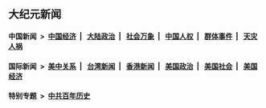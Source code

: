 ## 大纪元新闻

#### 中国新闻 &nbsp;>&nbsp; [中国经济](indexes/ncid283/README.md?07171245) &nbsp;| &nbsp; [大陆政治](indexes/ncid277/README.md?07171245) &nbsp;| &nbsp; [社会万象](indexes/ncid282/README.md?07171245) &nbsp;| &nbsp; [中国人权](indexes/ncid278/README.md?07171245) &nbsp;| &nbsp; [群体事件](indexes/ncid279/README.md?07171245) &nbsp;| &nbsp; [天灾人祸](indexes/ncid280/README.md?07171245)

#### 国际新闻 &nbsp;>&nbsp; [美中关系](indexes/nf1412576/README.md?07171245) &nbsp;| &nbsp; [台湾新闻](indexes/ncid1349361/README.md?07171245) &nbsp;| &nbsp; [香港新闻](indexes/ncid1349362/README.md?07171245) &nbsp;| &nbsp; [美国政治](indexes/ncid1078159/README.md?07171245) &nbsp;| &nbsp; [美国社会](indexes/ncid1078160/README.md?07171245) &nbsp;| &nbsp; [美国经济](indexes/ncid1078158/README.md?07171245)

#### 特别专题 &nbsp;>&nbsp; [中共百年历史](https://github.com/easy2view/epoch-special/blob/master/README.md?07171245)  

